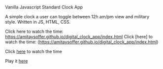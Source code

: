 Vanilla Javascript Standard Clock App

A simple clock a user can toggle between 12h am/pm view and military style. Written in JS, HTML, CSS.

Click here to watch the time: https://amitaysoffer.github.io/digital_clock_app/index.html
Click [here] to watch the time: (https://amitaysoffer.github.io/digital_clock_app/index.html)

Click [here](https://amitaysoffer.github.io/digital_clock_app/index.html) to watch the time





Play it [here](https://amitaysoffer.github.io/digital_clock_app/index.html)
